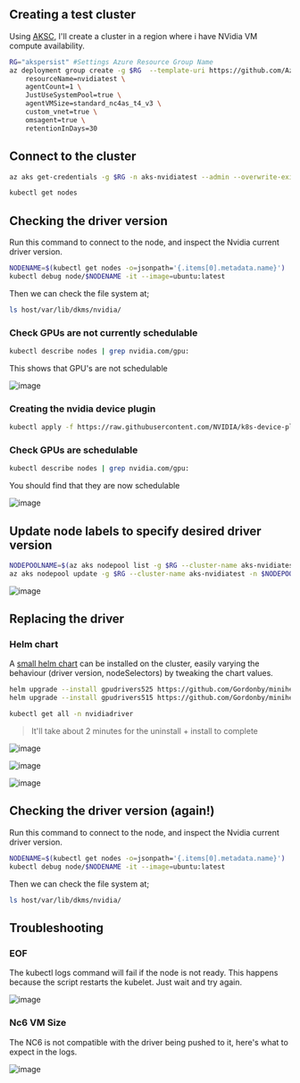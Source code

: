 

## Creating a test cluster

Using [AKSC](https://azure.github.io/AKS-Construction/?ops=none&secure=low&deploy.rg=akspersist&deploy.clusterName=nvidiatest&cluster.SystemPoolType=none&cluster.agentCount=1&net.vnet_opt=custom&net.nsg=true&deploy.location=WestCentralUS&cluster.vmSize=Standard_NV6_Promo), I'll create a cluster in a region where i have NVidia VM compute availability.

```bash
RG="akspersist" #Settings Azure Resource Group Name
az deployment group create -g $RG  --template-uri https://github.com/Azure/AKS-Construction/releases/download/0.9.9/main.json --parameters \
	resourceName=nvidiatest \
	agentCount=1 \
	JustUseSystemPool=true \
	agentVMSize=standard_nc4as_t4_v3 \
	custom_vnet=true \
	omsagent=true \
	retentionInDays=30
```

## Connect to the cluster

```bash
az aks get-credentials -g $RG -n aks-nvidiatest --admin --overwrite-existing

kubectl get nodes
```

## Checking the driver version

Run this command to connect to the node, and inspect the Nvidia current driver version.

```bash
NODENAME=$(kubectl get nodes -o=jsonpath='{.items[0].metadata.name}')
kubectl debug node/$NODENAME -it --image=ubuntu:latest
```

Then we can check the file system at;

```bash
ls host/var/lib/dkms/nvidia/
```

### Check GPUs are not currently schedulable

```bash
kubectl describe nodes | grep nvidia.com/gpu:
```

This shows that GPU's are not schedulable

![image](https://user-images.githubusercontent.com/17914476/218768561-970891f7-8575-4ab7-92df-9cae6ac46046.png)


### Creating the nvidia device plugin

```bash
kubectl apply -f https://raw.githubusercontent.com/NVIDIA/k8s-device-plugin/main/nvidia-device-plugin.yml
```

### Check GPUs are schedulable

```bash
kubectl describe nodes | grep nvidia.com/gpu:
```

You should find that they are now schedulable

![image](https://user-images.githubusercontent.com/17914476/218795713-d0ebb2ef-d4a5-4d6e-bc01-2d85a1f5fb1f.png)


## Update node labels to specify desired driver version

```bash
NODEPOOLNAME=$(az aks nodepool list -g $RG --cluster-name aks-nvidiatest --query [0].name -o tsv)
az aks nodepool update -g $RG --cluster-name aks-nvidiatest -n $NODEPOOLNAME --labels nvidiaDriver=515.65.01
```

![image](https://user-images.githubusercontent.com/17914476/210365588-116a64be-8d22-42f9-aa03-1bd7de1234bd.png)

## Replacing the driver

### Helm chart

A [small helm chart](https://github.com/Gordonby/minihelm/tree/main/samples/gpu-drivers) can be installed on the cluster, easily varying the behaviour (driver version, nodeSelectors) by tweaking the chart values.

```bash
helm upgrade --install gpudrivers525 https://github.com/Gordonby/minihelm/raw/main/samples/gpu-drivers-0.2.1.tgz -n nvidiadriver --create-namespace --set gpuDriverVersion=525.60.13
helm upgrade --install gpudrivers515 https://github.com/Gordonby/minihelm/raw/main/samples/gpu-drivers-0.2.1.tgz -n nvidiadriver --create-namespace --set gpuDriverVersion=515.65.01

kubectl get all -n nvidiadriver
```

> It'll take about 2 minutes for the uninstall + install to complete

![image](https://user-images.githubusercontent.com/17914476/210781836-83b33ef9-267f-4891-9f9f-cbd63932422f.png)

![image](https://user-images.githubusercontent.com/17914476/210781901-da8f5f3d-649f-41e7-a890-49937a9b4ef9.png)

![image](https://user-images.githubusercontent.com/17914476/210782129-a1d141b0-371b-495f-8312-be93f1685738.png)

## Checking the driver version (again!)

Run this command to connect to the node, and inspect the Nvidia current driver version.

```bash
NODENAME=$(kubectl get nodes -o=jsonpath='{.items[0].metadata.name}')
kubectl debug node/$NODENAME -it --image=ubuntu:latest
```

Then we can check the file system at;

```bash
ls host/var/lib/dkms/nvidia/
```

## Troubleshooting

### EOF

The kubectl logs command will fail if the node is not ready. This happens because the script restarts the kubelet. Just wait and try again.

![image](https://user-images.githubusercontent.com/17914476/218998237-42a1f521-1ffa-49c2-8fe1-abe560faec20.png)


### Nc6 VM Size

The NC6 is not compatible with the driver being pushed to it, here's what to expect in the logs.

![image](https://user-images.githubusercontent.com/17914476/210595684-63b7888c-d788-4664-aeac-41030a20636d.png)

